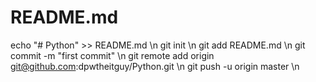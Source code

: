 # README.md
echo "# Python" >> README.md \n
git init \n
git add README.md \n
git commit -m "first commit" \n
git remote add origin git@github.com:dpwtheitguy/Python.git \n
git push -u origin master \n

